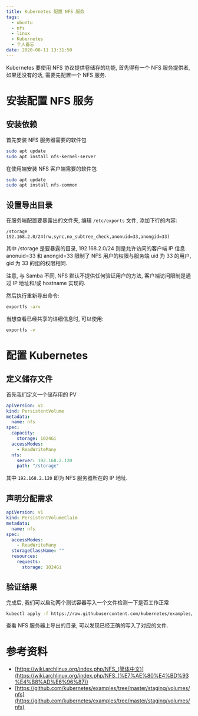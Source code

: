```yaml
---
title: Kubernetes 配置 NFS 服务
tags:
  - ubuntu
  - nfs
  - linux
  - Kubernetes
  - 个人备忘
date: 2020-08-11 13:31:50
---
```


Kubernetes 要使用 NFS 协议提供卷储存的功能, 首先得有一个 NFS 服务提供者, 如果还没有的话, 需要先配置一个 NFS 服务.

# 安装配置 NFS 服务

## 安装依赖

首先安装 NFS 服务器需要的软件包

```bash
sudo apt update
sudo apt install nfs-kernel-server
```

在使用端安装 NFS 客户端需要的软件包

```bash
sudo apt update
sudo apt install nfs-common
```

<!-- more -->

## 设置导出目录

在服务端配置要暴露出的文件夹, 编辑 ```/etc/exports``` 文件, 添加下行的内容:

```
/storage 192.168.2.0/24(rw,sync,no_subtree_check,anonuid=33,anongid=33)
```

 其中 /storage 是要暴露的目录, 192.168.2.0/24 则是允许访问的客户端 IP 信息. anonuid=33 和 anongid=33 限制了 NFS 用户的权限与服务端 uid 为 33 的用户, gid 为 33 的组的权限相同.
 
 注意, 与 Samba 不同, NFS 默认不提供任何验证用户的方法, 客户端访问限制是通过 IP 地址和/或 hostname 实现的.

然后执行重新导出命令:

```bash
exportfs -arv
```

当想查看已经共享的详细信息时, 可以使用:

```bash
exportfs -v
```

# 配置 Kubernetes

## 定义储存文件

首先我们定义一个储存用的 PV

```yaml
apiVersion: v1
kind: PersistentVolume
metadata:
  name: nfs
spec:
  capacity:
    storage: 1024Gi
  accessModes:
    - ReadWriteMany
  nfs:
    server: 192.168.2.120
    path: "/storage"
```

其中 ```192.168.2.120``` 即为 NFS 服务器所在的 IP 地址.

## 声明分配需求

```yaml
apiVersion: v1
kind: PersistentVolumeClaim
metadata:
  name: nfs
spec:
  accessModes:
    - ReadWriteMany
  storageClassName: ""
  resources:
    requests:
      storage: 1024Gi
```

## 验证结果

完成后, 我们可以启动两个测试容器写入一个文件检测一下是否工作正常

```bash
kubectl apply -f https://raw.githubusercontent.com/kubernetes/examples/master/staging/volumes/nfs/nfs-busybox-rc.yaml
```

查看 NFS 服务器上导出的目录, 可以发现已经正确的写入了对应的文件.

# 参考资料

- [https://wiki.archlinux.org/index.php/NFS_(简体中文)](https://wiki.archlinux.org/index.php/NFS_(%E7%AE%80%E4%BD%93%E4%B8%AD%E6%96%87))
- [https://github.com/kubernetes/examples/tree/master/staging/volumes/nfs](https://github.com/kubernetes/examples/tree/master/staging/volumes/nfs)